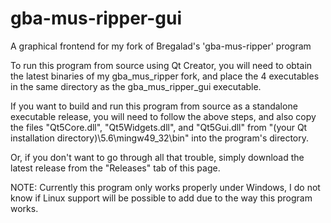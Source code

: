 # gba-mus-ripper-gui
A graphical frontend for my fork of Bregalad's 'gba-mus-ripper' program

To run this program from source using Qt Creator, you will need to obtain the latest binaries of my gba_mus_ripper fork, and place the 4 executables
in the same directory as the gba_mus_ripper_gui executable.

If you want to build and run this program from source as a standalone executable release, you will need to follow the above steps,
and also copy the files "Qt5Core.dll", "Qt5Widgets.dll", and "Qt5Gui.dll" from "(your Qt installation directory)\5.6\mingw49_32\bin\"
into the program's directory.

Or, if you don't want to go through all that trouble, simply download the latest release from the "Releases" tab of this page.

NOTE: Currently this program only works properly under Windows, I do not know if Linux support will be possible to add due to the way
this program works.
